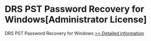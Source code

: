 # DRS PST Password Recovery for Windows[Administrator License]
DRS PST Password Recovery for Windows
[>> Detailed information](https://secure.shareit.com/shareit/product.html?productid=301004258&affiliateid=200057808)